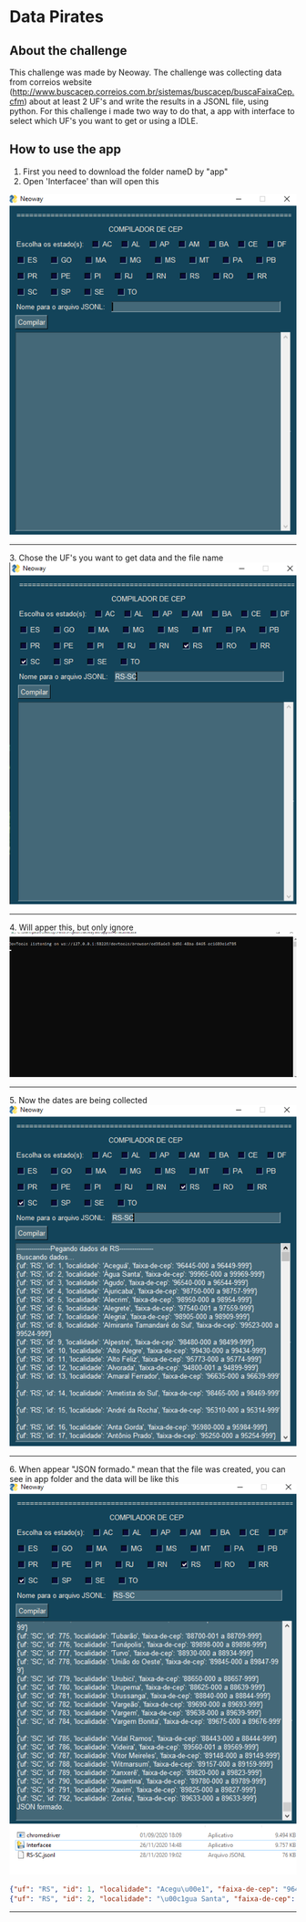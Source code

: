 # Data Pirates
##  About the challenge
 This challenge was made by Neoway. The challenge was collecting data from correios website (http://www.buscacep.correios.com.br/sistemas/buscacep/buscaFaixaCep.cfm) about at least 2 UF's and write the results in a JSONL file, using python. For this challenge i made two way to do that, a app with interface to select which UF's you want to get or using a IDLE.
 ## How to use the app
  1. First you need to download the folder nameD by "app"
  2. Open 'Interfacee' than will open this
  
  <img alt="IMG1" title="IMG1"  src="IMG1.png">
<hr>
  3. Chose the UF's you want to get data and the file name
  
  <img alt="IMG2" title="IMG2"  src="IMG2.png">
<hr>
  4. Will apper this, but only ignore
  
  <img alt="IMG3" title="IMG3"  src="IMG3.png">
<hr>
  5. Now the dates are being collected
  
  <img alt="IMG4" title="IMG4"  src="IMG4.png">
<hr>
  6. When appear "JSON formado." mean that the file was created, you can see in app folder and the data will be like this
  
  <img alt="IMG5" title="IMG5"  src="IMG5.png">
  <img alt="IMG6" title="IMG6"  src="IMG6.png">
  
   ```json
   {"uf": "RS", "id": 1, "localidade": "Acegu\u00e1", "faixa-de-cep": "96445-000 a 96449-999"}
   {"uf": "RS", "id": 2, "localidade": "\u00c1gua Santa", "faixa-de-cep": "99965-000 a 99969-999"}
   ```
 
<hr>
